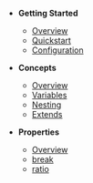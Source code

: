 - **Getting Started**

  - [Overview](getting-started/overview.md)
  - [Quickstart](getting-started/quickstart.md)
  - [Configuration](getting-started/configuration.md)

- **Concepts**

  - [Overview](concepts/overview.md)
  - [Variables](concepts/variables.md)
  - [Nesting](concepts/nesting.md)
  - [Extends](concepts/extends.md)

- **Properties**

  - [Overview](properties/overview.md)
  - [break](properties/break.md)
  - [ratio](properties/ratio.md)
